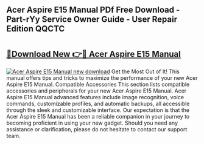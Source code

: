 ## Acer Aspire E15 Manual PDf Free Download - Part-rYy Service Owner Guide - User Repair Edition QQCTC

# <h2><a href="http://cf25039.oget.top/?id=Acer+Aspire+E15+Manual">🔗Download New 👉🔴 Acer Aspire E15 Manual</a></h2>

[![Acer Aspire E15 Manual new download](https://i.imgur.com/5g1atiW.png)](http://cf25039.oget.top/?id=Acer+Aspire+E15+Manual)
Get the Most Out of It! This manual offers tips and tricks to maximize the performance of your new Acer Aspire E15 Manual. Compatible Accessories This section lists compatible accessories and peripherals for your new Acer Aspire E15 Manual. Acer Aspire E15 Manual advanced features include image recognition, voice commands, customizable profiles, and automatic backups, all accessible through the sleek and customizable interface. Our expectation is that the Acer Aspire E15 Manual has been a reliable companion in your journey to becoming proficient in using your new gadget. Should you need any assistance or clarification, please do not hesitate to contact our support team.

